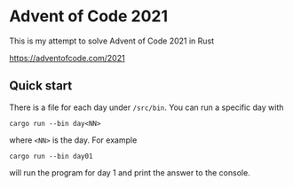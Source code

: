 # Advent of Code 2021
This is my attempt to solve Advent of Code 2021 in Rust

https://adventofcode.com/2021

## Quick start

There is a file for each day under `/src/bin`.
You can run a specific day with 
```
cargo run --bin day<NN>
```
where `<NN>` is the day. For example
```
cargo run --bin day01
```
will run the program for day 1 and print the answer to the console.